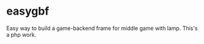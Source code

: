 easygbf
=======

Easy way to build a game-backend frame for middle game with lamp. This's a php work.
